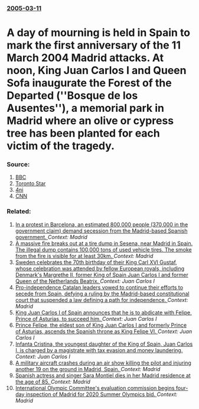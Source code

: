 ### [2005-03-11](/news/2005/03/11/index.md)

#  A day of mourning is held in Spain to mark the first anniversary of the 11 March 2004 Madrid attacks. At noon, King Juan Carlos I and Queen Sofa inaugurate the Forest of the Departed (''Bosque de los Ausentes''), a memorial park in Madrid where an olive or cypress tree has been planted for each victim of the tragedy. 




### Source:

1. [BBC](http://news.bbc.co.uk/2/hi/europe/4338727.stm)
2. [Toronto Star](http://www.thestar.com/NASApp/cs/ContentServer?pagename=thestar/Layout/Article_Type1&c=Article&cid=1110495015601&call_pageid=970599119419)
3. [4ni](http://www.4ni.co.uk/nationalnews.asp?id=38489)
4. [CNN](http://www.cnn.com/2005/WORLD/europe/03/10/madrid.blame.ap/)

### Related:

1. [In a protest in Barcelona, an estimated 800,000 people (370,000 in the government claim) demand secession from the Madrid-based Spanish government. ](/news/2016/09/12/in-a-protest-in-barcelona-an-estimated-800-000-people-370-000-in-the-government-claim-demand-secession-from-the-madrid-based-spanish-gove.md) _Context: Madrid_
2. [A massive fire breaks out at a tire dump in Sesena, near Madrid in Spain. The illegal dump contains 100,000 tons of used vehicle tires. The smoke from the fire is visible for at least 30km. ](/news/2016/05/13/a-massive-fire-breaks-out-at-a-tire-dump-in-sesea-a-near-madrid-in-spain-the-illegal-dump-contains-100-000-tons-of-used-vehicle-tires-the.md) _Context: Madrid_
3. [Sweden celebrates the 70th birthday of their King Carl XVI Gustaf, whose celebration was attended by fellow European royals, including Denmark's Margrethe II, former King of Spain Juan Carlos I and former Queen of the Netherlands Beatrix. ](/news/2016/04/30/sweden-celebrates-the-70th-birthday-of-their-king-carl-xvi-gustaf-whose-celebration-was-attended-by-fellow-european-royals-including-denma.md) _Context: Juan Carlos I_
4. [Pro-independence Catalan leaders vowed to continue their efforts to secede from Spain, defying a ruling by the Madrid-based constitutional court that suspended a law defining a path for independence. ](/news/2015/11/11/pro-independence-catalan-leaders-vowed-to-continue-their-efforts-to-secede-from-spain-defying-a-ruling-by-the-madrid-based-constitutional-c.md) _Context: Madrid_
5. [King Juan Carlos I of Spain announces that he is to abdicate with Felipe, Prince of Asturias, to succeed him. ](/news/2014/06/2/king-juan-carlos-i-of-spain-announces-that-he-is-to-abdicate-with-felipe-prince-of-asturias-to-succeed-him.md) _Context: Juan Carlos I_
6. [Prince Felipe, the eldest son of King Juan Carlos I and formerly Prince of Asturias, ascends the Spanish throne as King Felipe VI. ](/news/2014/06/19/prince-felipe-the-eldest-son-of-king-juan-carlos-i-and-formerly-prince-of-asturias-ascends-the-spanish-throne-as-king-felipe-vi.md) _Context: Juan Carlos I_
7. [Infanta Cristina, the youngest daughter of the King of Spain, Juan Carlos I, is charged by a magistrate with tax evasion and money laundering. ](/news/2014/01/7/infanta-cristina-the-youngest-daughter-of-the-king-of-spain-juan-carlos-i-is-charged-by-a-magistrate-with-tax-evasion-and-money-launderin.md) _Context: Juan Carlos I_
8. [A military aircraft crashes during an air show killing the pilot and injuring another 19 on the ground in Madrid, Spain. ](/news/2013/05/5/a-military-aircraft-crashes-during-an-air-show-killing-the-pilot-and-injuring-another-19-on-the-ground-in-madrid-spain.md) _Context: Madrid_
9. [Spanish actress and singer Sara Montiel dies in her Madrid residence at the age of 85. ](/news/2013/04/8/spanish-actress-and-singer-sara-montiel-dies-in-her-madrid-residence-at-the-age-of-85.md) _Context: Madrid_
10. [International Olympic Committee's evaluation commission begins four-day inspection of Madrid for 2020 Summer Olympics bid. ](/news/2013/03/18/international-olympic-committee-s-evaluation-commission-begins-four-day-inspection-of-madrid-for-2020-summer-olympics-bid.md) _Context: Madrid_
